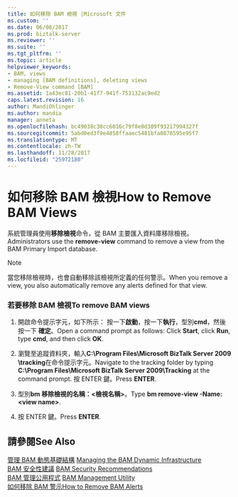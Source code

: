 ```yaml
---
title: 如何移除 BAM 檢視 |Microsoft 文件
ms.custom: ''
ms.date: 06/08/2017
ms.prod: biztalk-server
ms.reviewer: ''
ms.suite: ''
ms.tgt_pltfrm: ''
ms.topic: article
helpviewer_keywords:
- BAM, views
- managing [BAM definitions], deleting views
- Remove-View command [BAM]
ms.assetid: 1a43ec81-20b1-41f7-941f-753132ac9ed2
caps.latest.revision: 16
author: MandiOhlinger
ms.author: mandia
manager: anneta
ms.openlocfilehash: bc49038c30cc6016c79f8e0d309f93217994327f
ms.sourcegitcommit: 5abd0ed3f9e4858ffaaec5481bfa8878595e95f7
ms.translationtype: MT
ms.contentlocale: zh-TW
ms.lasthandoff: 11/28/2017
ms.locfileid: "25972180"
---
```

# <a name="how-to-remove-bam-views"></a><span data-ttu-id="2b0b5-102">如何移除 BAM 檢視</span><span class="sxs-lookup"><span data-stu-id="2b0b5-102">How to Remove BAM Views</span></span>
<span data-ttu-id="2b0b5-103">系統管理員使用**移除檢視**命令，從 BAM 主要匯入資料庫移除檢視。</span><span class="sxs-lookup"><span data-stu-id="2b0b5-103">Administrators use the **remove-view** command to remove a view from the BAM Primary Import database.</span></span>  
  
> [!NOTE]
>  <span data-ttu-id="2b0b5-104">當您移除檢視時，也會自動移除該檢視所定義的任何警示。</span><span class="sxs-lookup"><span data-stu-id="2b0b5-104">When you remove a view, you also automatically remove any alerts defined for that view.</span></span>  
  
### <a name="to-remove-bam-views"></a><span data-ttu-id="2b0b5-105">若要移除 BAM 檢視</span><span class="sxs-lookup"><span data-stu-id="2b0b5-105">To remove BAM views</span></span>  
  
1.  <span data-ttu-id="2b0b5-106">開啟命令提示字元，如下所示： 按一下**啟動**，按一下**執行**，型別**cmd**，然後按一下 **確定**。</span><span class="sxs-lookup"><span data-stu-id="2b0b5-106">Open a command prompt as follows: Click **Start**, click **Run**, type **cmd**, and then click **OK**.</span></span>  
  
2.  <span data-ttu-id="2b0b5-107">瀏覽至追蹤資料夾，輸入**C:\Program Files\Microsoft BizTalk Server 2009 \tracking**在命令提示字元。</span><span class="sxs-lookup"><span data-stu-id="2b0b5-107">Navigate to the tracking folder by typing **C:\Program Files\Microsoft BizTalk Server 2009\Tracking** at the command prompt.</span></span> <span data-ttu-id="2b0b5-108">按 ENTER 鍵。</span><span class="sxs-lookup"><span data-stu-id="2b0b5-108">Press **ENTER**.</span></span>  
  
3.  <span data-ttu-id="2b0b5-109">型別**bm 移除檢視的名稱：\<檢視名稱\>**。</span><span class="sxs-lookup"><span data-stu-id="2b0b5-109">Type **bm remove-view -Name:\<view name\>**.</span></span>  
  
4.  <span data-ttu-id="2b0b5-110">按 ENTER 鍵。</span><span class="sxs-lookup"><span data-stu-id="2b0b5-110">Press **ENTER**.</span></span>  
  
## <a name="see-also"></a><span data-ttu-id="2b0b5-111">請參閱</span><span class="sxs-lookup"><span data-stu-id="2b0b5-111">See Also</span></span>  
 <span data-ttu-id="2b0b5-112">[管理 BAM 動態基礎結構](../core/managing-the-bam-dynamic-infrastructure.md) </span><span class="sxs-lookup"><span data-stu-id="2b0b5-112">[Managing the BAM Dynamic Infrastructure](../core/managing-the-bam-dynamic-infrastructure.md) </span></span>  
 <span data-ttu-id="2b0b5-113">[BAM 安全性建議](../core/bam-security-recommendations.md) </span><span class="sxs-lookup"><span data-stu-id="2b0b5-113">[BAM Security Recommendations](../core/bam-security-recommendations.md) </span></span>  
 <span data-ttu-id="2b0b5-114">[BAM 管理公用程式](../core/bam-management-utility.md) </span><span class="sxs-lookup"><span data-stu-id="2b0b5-114">[BAM Management Utility](../core/bam-management-utility.md) </span></span>  
 [<span data-ttu-id="2b0b5-115">如何移除 BAM 警示</span><span class="sxs-lookup"><span data-stu-id="2b0b5-115">How to Remove BAM Alerts</span></span>](../core/how-to-remove-bam-alerts.md)